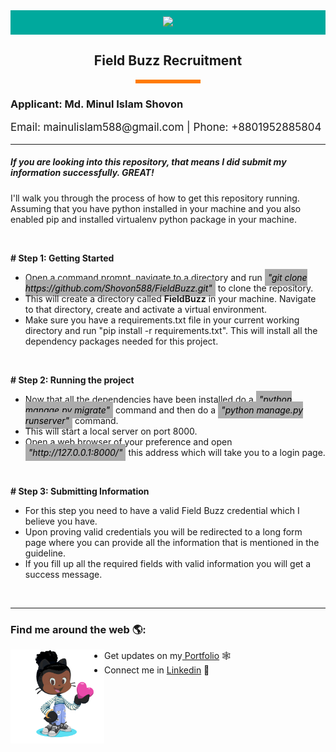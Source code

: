 <div style="background: #00a99d; padding: 10px; text-align: center ">
    <img src="https://field.buzz/wp-content/uploads/2015/12/fb_logo_linear_white.png">
</div>

<div>
    <h2 align="center">Field Buzz Recruitment</h2>
    <center><hr style="height: 2px; width: 100px; border: 2px solid #ff7b00; background: #ff7b00"/></center>
</div>


<h3>Applicant: Md. Minul Islam Shovon</h3>
<p style="font-size: 17px">Email: mainulislam588@gmail.com | Phone: +8801952885804</p>
<hr>

<h5>If you are looking into this repository, that means I did submit my information successfully. GREAT!</h5>
<p>I'll walk you through the process of how to get this repository running.
Assuming that you have python installed in your machine and you also enabled 
pip and installed virtualenv python package in your machine.</p>
<br />

<p><b># Step 1: Getting Started</b></p>
<ul>
    <li>Open a command prompt, navigate to a directory and run 
    <span style="background: #acacac; color: black; padding: 5px">
    <i>"git clone https://github.com/Shovon588/FieldBuzz.git"</i></span> 
    to clone the repository.</li>
    <li>This will create a directory called <b>FieldBuzz</b> in your machine. Navigate to 
    that directory, create and activate a virtual environment.</li>
    <li>Make sure you have a requirements.txt file in your current working
     directory and run "pip install -r requirements.txt". This will install
     all the dependency packages needed for this project.</li>
</ul>

<br>

<p><b># Step 2: Running the project</b></p>
<ul>
    <li>Now that all the dependencies have been installed do a 
    <span style="background: #acacac; color: black; padding: 5px">
    <i>"python manage.py migrate"</i></span> command and then do a 
    <span style="background: #acacac; color: black; padding: 5px">
    <i>"python manage.py runserver"</i></span> command.</li>
    <li>This will start a local server on port 8000.</li>
    <li>Open a web browser of your preference and open 
    <span style="background: #acacac; color: black; padding: 5px">
    <i>"http://127.0.0.1:8000/"</i></span> this address which will 
    take you to a login page.</li>
</ul>


<br>

<p><b># Step 3: Submitting Information</b></p>
<ul>
    <li>For this step you need to have a valid Field Buzz credential 
    which I believe you have.</li>
    <li>Upon proving valid credentials you will be redirected to a long form 
    page where you can provide all the information that is mentioned in the guideline.</li>
    <li>If you fill up all the required fields with valid information you will 
    get a success message.</li>
</ul>


<br>
<hr>
<h3>Find me around the web 🌎:</h3> 
<a href="https://minulislam.xyz/"><img align="left" width="150" height="150" src="https://github.com/Shovon588/shovon588/blob/main/assets/octogif.gif"></a>
<ul>
    <li>Get updates on my<a href="https://minulislam.xyz/" target="_blank"> Portfolio</a> 🕸</li>
    <li>Connect me in <a href="https://www.linkedin.com/in/mainulislam588/" target="_blank"> Linkedin</a> 💼</li>
</ul>